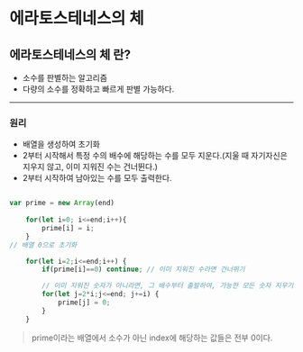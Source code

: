 # 에라토스테네스의 체

## 에라토스테네스의 체 란?

- 소수를 판별하는 알고리즘
- 다량의 소수를 정확하고 빠르게 판별 가능하다.

---

### 원리

- 배열을 생성하여 초기화
- 2부터 시작해서 특정 수의 배수에 해당하는 수를 모두 지운다.(지울 때 자기자신은 지우지 않고, 이미 지워진 수는 건너뛴다.)
- 2부터 시작하여 남아있는 수를 모두 출력한다.

```jsx

var prime = new Array(end)
    
    for(let i=0; i<=end;i++){
        prime[i] = i;
    }
// 배열 0으로 초기화

    for(let i=2;i<=end;i++) {
        if(prime[i]==0) continue; // 이미 지워진 수라면 건너뛰기

        // 이미 지워진 숫자가 아니라면, 그 배수부터 출발하여, 가능한 모든 숫자 지우기
        for(let j=2*i;j<=end; j+=i) {
            prime[j] = 0;
        }
    }

```

> prime이라는 배열에서 소수가 아닌 index에 해당하는 값들은 전부 0이다.
>